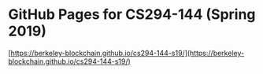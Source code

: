 # GitHub Pages for CS294-144 (Spring 2019)

[https://berkeley-blockchain.github.io/cs294-144-s19/](https://berkeley-blockchain.github.io/cs294-144-s19/)


